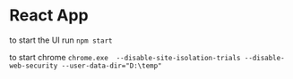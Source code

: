 # React App

to start the UI run
`npm start`

to start chrome
`chrome.exe  --disable-site-isolation-trials --disable-web-security --user-data-dir="D:\temp"`
